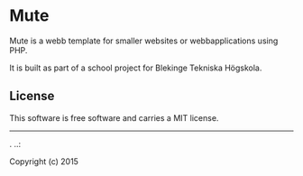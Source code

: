 Mute
==================
 
Mute is a webb template for smaller websites or webbapplications using PHP.
 
It is built as part of a school project for Blekinge Tekniska Högskola.
 
License 
------------------
 
This software is free software and carries a MIT license.
 
 
------------------
 .
..:
 
Copyright (c) 2015
